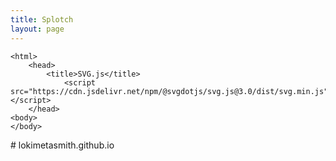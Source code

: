```yaml
---
title: Splotch
layout: page
---
```


<!DOCTYPE html>
	<html>
		<head>
			<title>SVG.js</title>
				<script src="https://cdn.jsdelivr.net/npm/@svgdotjs/svg.js@3.0/dist/svg.min.js"></script>
		</head>
	<body>
	</body>
</html>
# lokimetasmith.github.io